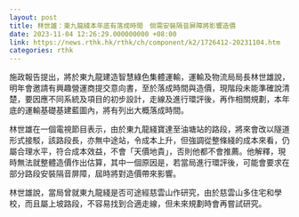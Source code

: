 ```yaml
---
layout: post
title: 林世雄：東九龍綫本年底有落成時間　倘需安裝隔音屏障將影響造價
date: 2023-11-04 12:26:29.000000000 +08:00
link: https://news.rthk.hk/rthk/ch/component/k2/1726412-20231104.htm
categories: rthk
---
```


施政報告提出，將於東九龍建造智慧綠色集體運輸，運輸及物流局局長林世雄說，明年會邀請有興趣營運商提交意向書，至於落成時間與造價，現階段未能準確說清楚，要因應不同系統及項目的初步設計，走線及進行環評後，再作相關規劃，本年底的運輸基礎基建藍圖內，將有列出大概落成時間。

林世雄在一個電視節目表示，由於東九龍綫寶達至油塘站的路段，將來會改以隧道形式接駁，該路段長，亦無中途站，令成本上升，但強調從整條綫的成本來看，仍屬合理水平，符合成本效益，不會「天價地貴」，否則他都不會推薦。他解釋，現時無法就整體造價作出估算，其中一個原因是，若當局進行環評後，可能會要求在部分路段安裝隔音屏障，屆時將對造價帶來影響。

林世雄說，當局曾就東九龍綫是否可途經慈雲山作研究，由於慈雲山多住宅和學校，而且屬上坡路段，不容易找到合適走線，但未來規劃時會再嘗試研究。
